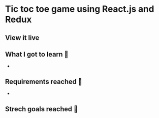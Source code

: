# Tic toc toe game using React.js and Redux



## View it live



## What I got to learn 🧠

* 

## Requirements reached 🧪

* 

## Strech goals reached 🧘